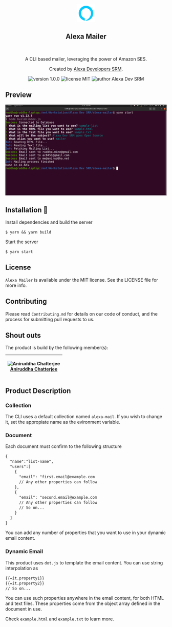 <div align="center">
  <img alt="Alexa Logo" src="docs/logo.png" height="56" />
</div>
<div align="center">
  <h2>Alexa Mailer</h2>
</div>

<br>
<p align="center">
A CLI based mailer, leveraging the power of Amazon SES.
</p>
<p align="center">
Created by <a href="https://alexadevsrm.com">Alexa Developers SRM</a>.
</p>
<p align="center">
    <img src="https://img.shields.io/badge/version-1.0.0-yellowgreen" alt="version 1.0.0"/>
    <img src="https://img.shields.io/badge/license-MIT-brightgreen" alt="license MIT"/>
    <img src="https://img.shields.io/badge/author-Alexa%20Dev%20SRM-blue" alt="author Alexa Dev SRM"/>
</p>

## Preview

<div align="center">
  <img alt="Screenshot" src="docs/screenshot.png" />
</div>

## Installation 🔧

Install dependencies and build the server

```
$ yarn && yarn build
```

Start the server

```
$ yarn start
```

## License

`Alexa Mailer` is available under the MIT license. See the LICENSE file for more info.


## Contributing

Please read `Contributing.md` for details on our code of conduct, and the process for submitting pull requests to us.


## Shout outs
The product is build by the following member(s):

| <p align="center">![Aniruddha Chatterjee](https://github.com/ruddha2001.png?size=128)<br>[Aniruddha Chatterjee](https://github.com/ruddha2001)</p> |
| ---------------------------------------------------------------------------------------------------------------------------------------------------- |


## Product Description

### Collection

The CLI uses a default collection named `alexa-mail`. If you wish to change it, set the appropiate name as the evironment variable.

### Document

Each document must confirm to the following structure
```
{
  "name":"list-name",
  "users":[
    {
      "email": "first.email@example.com
      // Any other properties can follow
    },
    {
      "email": "second.email@example.com
      // Any other properties can follow
      // So on...
    }
  ]
}
```

You can add any number of properties that you want to use in your dynamic email content.

### Dynamic Email

This product uses `dot.js` to template the email content. You can use string interpolation as
```
{{=it.property1}}
{{=it.property2}}
// So on...
```
You can use such properties anywhere in the email content, for both HTML and text files. These properties come from the object array defined in the document in use.

Check `example.html` and `example.txt` to learn more.